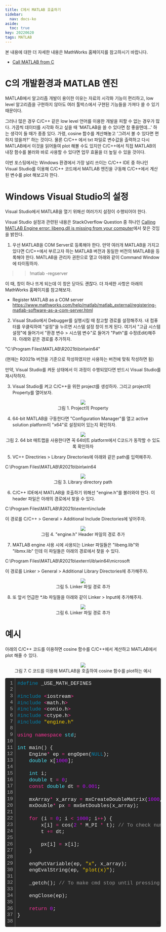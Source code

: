 ```yaml
---
title: C에서 MATLAB 호출하기
sidebar:
  nav: docs-ko
aside:
  toc: true
key: 20220620
tags: MATLAB
---
```


본 내용에 대한 더 자세한 내용은 MathWorks 홈페이지를 참고하시기 바랍니다.

- [Call MATLAB from C](https://www.mathworks.com/help/matlab/calling-matlab-engine-from-c-programs-1.html?s_tid=CRUX_lftnav)

# C의 개발환경과 MATLAB 엔진

MATLAB에서 알고리즘 개발이 용이한 이유는 자료의 시각화 기능이 편리하고, low level 알고리즘을 구현하지 않아도 여러 툴박스에서 구현된 기능들을 가져다 쓸 수 있기 때문이다.

그러나 많은 경우 C/C++ 같은 low level 언어를 이용한 개발을 피할 수 없는 경우가 많다. 가끔씩 데이터를 시각화 하고 싶을 때 'MATLAB을 쓸 수 있다면 참 좋을텐데...' 하는 생각이 들 때가 종종 있다. 가령, cosine 함수를 계산해놓고 '그려서 볼 수 있다면 편하지 않을까?' 하는 것이다. 물론 C/C++ 에서 txt 파일로 변수값을 출력하고 다시 MATLAB에서 이것을 읽어들여 plot 해볼 수도 있지만 C/C++에서 직접 MATLAB의 내장 함수를 불러와 바로 사용할 수 있다면 업무 효율을 더 높일 수 있을 것이다.

이번 포스팅에서는 Windows 환경에서 가장 널리 쓰이는 C/C++ IDE 중 하나인 Visual Studio를 이용해 C/C++ 코드에서 MATLAB 엔진을 구동해 C/C++에서 계산된 변수를 plot 해보고자 한다. 

# Windows Visual Studio의 설정

Visual Studio에서 MATLAB을 열기 위해선 여러가지 설정이 수행되어야 한다.

Visual Studio 설정과 관련된 내용은 StackOverflow Question 중 하나인 [Calling MATLAB Engine error: libeng.dll is missing from your computer](https://stackoverflow.com/questions/37470396/calling-matlab-engine-error-libeng-dll-is-missing-from-your-computer)에서 찾은 것임을 밝힌다.

1. 우선 MATLAB을 COM Server로 등록해야 한다. 만약 여러개 MATLAB을 가지고 있다면 C/C++에서 부르고자 하는 MATLAB 버전과 동일한 버전의 MATLAB을 등록해야 한다. MATLAB을 관리자 권한으로 열고 아래와 같이 Command Window에 타이핑하자.

>>!matlab -regserver

이 때, 창이 하나 뜨게 되는데 이 창은 닫아도 괜찮다. 더 자세한 사항은 아래의 MathWorks 홈페이지를 참고해보자.

- Register MATLAB as a COM server
https://www.mathworks.com/help/matlab/matlab_external/registering-matlab-software-as-a-com-server.html

2. Visual Studio에서 Debugger를 실행시킬 때 참고할 경로를 설정해주자. 내 컴퓨터를 우클릭하여 "설정"을 누르면 시스템 설정 창이 뜨게 된다. 여기서 "고급 시스템 설정"에 들어가서 "환경 변수 > 시스템 변수"로 들어가 "Path"를 수정(Edit)해주자. 아래와 같은 경로를 추가하자.

"C:\Program Files\MATLAB\R2021b\bin\win64"

(현재는 R2021b 버전을 기준으로 작성하였지만 사용하는 버전에 맞춰 작성하면 됨)

만약, Visual Studio를 켜둔 상태에서 이 과정이 수행되었다면 반드시 Visual Studio를 재시작하자. 

3. Visual Studio를 켜고 C/C++을 위한 project를 생성하자. 그리고 project의 Property를 열어보자.

<p align = "center">
  <img src = "https://raw.githubusercontent.com/angeloyeo/angeloyeo.github.io/master/pics/2022-06-20-calling_MATLAB_in_C/pic1.jpg">
  <br>
  그림 1. Project의 Property
</p>

4. 64-bit MATLAB을 구동한다면 "Configuration Manager"를 열고 active solution platform이 "x64"로 설정되어 있는지 확인하자.

<p align = "center">
  <img src = "https://raw.githubusercontent.com/angeloyeo/angeloyeo.github.io/master/pics/2022-06-20-calling_MATLAB_in_C/pic2.jpg">
  <br>
  그림 2. 64 bit 매트랩을 사용한다면 꼭 64비트 platform에서 C코드가 동작할 수 있도록 확인하자
</p>

5. VC++ Directiries > Library Directories에 아래와 같은 path를 입력해주자.

C:\Program Files\MATLAB\R2021b\bin\win64

<p align = "center">
  <img src = "https://raw.githubusercontent.com/angeloyeo/angeloyeo.github.io/master/pics/2022-06-20-calling_MATLAB_in_C/pic3.jpg">
  <br>
  그림 3. Library directory path
</p>

6. C/C++ IDE에서 MATLAB을 호출하기 위해선 "engine.h"를 불러와야 한다. 이 header 파일은 아래의 경로에서 찾을 수 있다.

C:\Program Files\MATLAB\R2021b\extern\include

이 경로를 C/C++ > General > Additional Include Directories에 넣어주자.

<p align = "center">
  <img src = "https://raw.githubusercontent.com/angeloyeo/angeloyeo.github.io/master/pics/2022-06-20-calling_MATLAB_in_C/pic4.jpg">
  <br>
  그림 4. "engine.h" Header 파일의 경로 추가
</p>

7. MATLAB engine 사용 시에 사용되는 Linker 파일들은 "libeng.lib"와 "libmx.lib" 인데 이 파일들은 아래의 경로에서 찾을 수 있다.

C:\Program Files\MATLAB\R2021b\extern\lib\win64\microsoft

이 경로를 Linker > General > Additional Library Directories에 추가해주자.

<p align = "center">
  <img src = "https://raw.githubusercontent.com/angeloyeo/angeloyeo.github.io/master/pics/2022-06-20-calling_MATLAB_in_C/pic5.jpg">
  <br>
  그림 5. Linker 파일 경로 추가
</p>

8. 또 앞서 언급한 *.lib 파일들을 아래와 같이 Linker > Input에 추가해주자.

<p align = "center">
  <img src = "https://raw.githubusercontent.com/angeloyeo/angeloyeo.github.io/master/pics/2022-06-20-calling_MATLAB_in_C/pic6.jpg">
  <br>
  그림 6. Linker 파일 경로 추가
</p>


# 예시

아래의 C/C++ 코드를 이용하면 cosine 함수를 C/C++에서 계산하고 MATLAB에서 plot 해줄 수 있다.

<p align = "center">
  <img src = "https://raw.githubusercontent.com/angeloyeo/angeloyeo.github.io/master/pics/2022-06-20-calling_MATLAB_in_C/pic7.jpg">
  <br>
  그림 7. C 코드를 이용해 MATLAB을 호출하여 cosine 함수를 plot하는 예시
</p>


<div class="colorscripter-code" style="color:#f0f0f0;font-family:Consolas, 'Liberation Mono', Menlo, Courier, monospace !important; position:relative !important;overflow:auto"><table class="colorscripter-code-table" style="margin:0;padding:0;border:none;background-color:#272727;border-radius:4px;" cellspacing="0" cellpadding="0"><tr><td style="padding:6px;border-right:2px solid #4f4f4f"><div style="margin:0;padding:0;word-break:normal;text-align:right;color:#aaa;font-family:Consolas, 'Liberation Mono', Menlo, Courier, monospace !important;line-height:130%"><div style="line-height:130%">1</div><div style="line-height:130%">2</div><div style="line-height:130%">3</div><div style="line-height:130%">4</div><div style="line-height:130%">5</div><div style="line-height:130%">6</div><div style="line-height:130%">7</div><div style="line-height:130%">8</div><div style="line-height:130%">9</div><div style="line-height:130%">10</div><div style="line-height:130%">11</div><div style="line-height:130%">12</div><div style="line-height:130%">13</div><div style="line-height:130%">14</div><div style="line-height:130%">15</div><div style="line-height:130%">16</div><div style="line-height:130%">17</div><div style="line-height:130%">18</div><div style="line-height:130%">19</div><div style="line-height:130%">20</div><div style="line-height:130%">21</div><div style="line-height:130%">22</div><div style="line-height:130%">23</div><div style="line-height:130%">24</div><div style="line-height:130%">25</div><div style="line-height:130%">26</div><div style="line-height:130%">27</div><div style="line-height:130%">28</div><div style="line-height:130%">29</div><div style="line-height:130%">30</div><div style="line-height:130%">31</div><div style="line-height:130%">32</div><div style="line-height:130%">33</div><div style="line-height:130%">34</div><div style="line-height:130%">35</div><div style="line-height:130%">36</div><div style="line-height:130%">37</div><div style="line-height:130%">38</div></div></td><td style="padding:6px 0;text-align:left"><div style="margin:0;padding:0;color:#f0f0f0;font-family:Consolas, 'Liberation Mono', Menlo, Courier, monospace !important;line-height:130%"><div style="padding:0 6px; white-space:pre; line-height:130%"><span style="color:#0086b3">#define</span>&nbsp;_USE_MATH_DEFINES</div><div style="padding:0 6px; white-space:pre; line-height:130%">&nbsp;</div><div style="padding:0 6px; white-space:pre; line-height:130%"><span style="color:#0086b3">#include</span>&nbsp;<span style="color:#aaffaa"></span><span style="color:#ff3399">&lt;</span>iostream<span style="color:#aaffaa"></span><span style="color:#ff3399">&gt;</span></div><div style="padding:0 6px; white-space:pre; line-height:130%"><span style="color:#0086b3">#include</span>&nbsp;<span style="color:#aaffaa"></span><span style="color:#ff3399">&lt;</span>math.h<span style="color:#aaffaa"></span><span style="color:#ff3399">&gt;</span></div><div style="padding:0 6px; white-space:pre; line-height:130%"><span style="color:#0086b3">#include</span>&nbsp;<span style="color:#aaffaa"></span><span style="color:#ff3399">&lt;</span>conio.h<span style="color:#aaffaa"></span><span style="color:#ff3399">&gt;</span></div><div style="padding:0 6px; white-space:pre; line-height:130%"><span style="color:#0086b3">#include</span>&nbsp;<span style="color:#aaffaa"></span><span style="color:#ff3399">&lt;</span>ctype.h<span style="color:#aaffaa"></span><span style="color:#ff3399">&gt;</span></div><div style="padding:0 6px; white-space:pre; line-height:130%"><span style="color:#0086b3">#include</span>&nbsp;<span style="color:#ffd500">"engine.h"</span></div><div style="padding:0 6px; white-space:pre; line-height:130%">&nbsp;</div><div style="padding:0 6px; white-space:pre; line-height:130%"><span style="color:#ff3399">using</span>&nbsp;<span style="color:#ff3399">namespace</span>&nbsp;<span style="color:#4be6fa">std</span>;</div><div style="padding:0 6px; white-space:pre; line-height:130%">&nbsp;</div><div style="padding:0 6px; white-space:pre; line-height:130%"><span style="color:#4be6fa">int</span>&nbsp;main()&nbsp;{</div><div style="padding:0 6px; white-space:pre; line-height:130%">&nbsp;&nbsp;&nbsp;&nbsp;Engine<span style="color:#aaffaa"></span><span style="color:#ff3399">*</span>&nbsp;ep&nbsp;<span style="color:#aaffaa"></span><span style="color:#ff3399">=</span>&nbsp;engOpen(<span style="color:#0086b3">NULL</span>);</div><div style="padding:0 6px; white-space:pre; line-height:130%">&nbsp;&nbsp;&nbsp;&nbsp;<span style="color:#4be6fa">double</span>&nbsp;x[<span style="color:#c10aff">1000</span>];</div><div style="padding:0 6px; white-space:pre; line-height:130%">&nbsp;</div><div style="padding:0 6px; white-space:pre; line-height:130%">&nbsp;&nbsp;&nbsp;&nbsp;<span style="color:#4be6fa">int</span>&nbsp;i;</div><div style="padding:0 6px; white-space:pre; line-height:130%">&nbsp;&nbsp;&nbsp;&nbsp;<span style="color:#4be6fa">double</span>&nbsp;t&nbsp;<span style="color:#aaffaa"></span><span style="color:#ff3399">=</span>&nbsp;<span style="color:#c10aff">0</span>;</div><div style="padding:0 6px; white-space:pre; line-height:130%">&nbsp;&nbsp;&nbsp;&nbsp;<span style="color:#ff3399">const</span>&nbsp;<span style="color:#4be6fa">double</span>&nbsp;dt&nbsp;<span style="color:#aaffaa"></span><span style="color:#ff3399">=</span>&nbsp;<span style="color:#c10aff">0.</span><span style="color:#c10aff">001</span>;</div><div style="padding:0 6px; white-space:pre; line-height:130%">&nbsp;</div><div style="padding:0 6px; white-space:pre; line-height:130%">&nbsp;&nbsp;&nbsp;&nbsp;mxArray<span style="color:#aaffaa"></span><span style="color:#ff3399">*</span>&nbsp;x_array&nbsp;<span style="color:#aaffaa"></span><span style="color:#ff3399">=</span>&nbsp;mxCreateDoubleMatrix(<span style="color:#c10aff">1000</span>,&nbsp;<span style="color:#c10aff">1</span>,&nbsp;mxREAL);</div><div style="padding:0 6px; white-space:pre; line-height:130%">&nbsp;&nbsp;&nbsp;&nbsp;mxDouble<span style="color:#aaffaa"></span><span style="color:#ff3399">*</span>&nbsp;px&nbsp;<span style="color:#aaffaa"></span><span style="color:#ff3399">=</span>&nbsp;mxGetDoubles(x_array);</div><div style="padding:0 6px; white-space:pre; line-height:130%">&nbsp;</div><div style="padding:0 6px; white-space:pre; line-height:130%">&nbsp;&nbsp;&nbsp;&nbsp;<span style="color:#ff3399">for</span>&nbsp;(i&nbsp;<span style="color:#aaffaa"></span><span style="color:#ff3399">=</span>&nbsp;<span style="color:#c10aff">0</span>;&nbsp;i&nbsp;<span style="color:#aaffaa"></span><span style="color:#ff3399">&lt;</span>&nbsp;<span style="color:#c10aff">1000</span>;&nbsp;i<span style="color:#aaffaa"></span><span style="color:#ff3399">+</span><span style="color:#aaffaa"></span><span style="color:#ff3399">+</span>)&nbsp;{</div><div style="padding:0 6px; white-space:pre; line-height:130%">&nbsp;&nbsp;&nbsp;&nbsp;&nbsp;&nbsp;&nbsp;&nbsp;x[i]&nbsp;<span style="color:#aaffaa"></span><span style="color:#ff3399">=</span>&nbsp;cos(<span style="color:#c10aff">2</span>&nbsp;<span style="color:#aaffaa"></span><span style="color:#ff3399">*</span>&nbsp;M_PI&nbsp;<span style="color:#aaffaa"></span><span style="color:#ff3399">*</span>&nbsp;t);&nbsp;<span style="color:#999999">//&nbsp;To&nbsp;check&nbsp;numbers&nbsp;in&nbsp;C</span></div><div style="padding:0 6px; white-space:pre; line-height:130%">&nbsp;&nbsp;&nbsp;&nbsp;&nbsp;&nbsp;&nbsp;&nbsp;t&nbsp;<span style="color:#aaffaa"></span><span style="color:#ff3399">+</span><span style="color:#aaffaa"></span><span style="color:#ff3399">=</span>&nbsp;dt;</div><div style="padding:0 6px; white-space:pre; line-height:130%">&nbsp;</div><div style="padding:0 6px; white-space:pre; line-height:130%">&nbsp;&nbsp;&nbsp;&nbsp;&nbsp;&nbsp;&nbsp;&nbsp;px[i]&nbsp;<span style="color:#aaffaa"></span><span style="color:#ff3399">=</span>&nbsp;x[i];</div><div style="padding:0 6px; white-space:pre; line-height:130%">&nbsp;&nbsp;&nbsp;&nbsp;}</div><div style="padding:0 6px; white-space:pre; line-height:130%">&nbsp;</div><div style="padding:0 6px; white-space:pre; line-height:130%">&nbsp;&nbsp;&nbsp;&nbsp;engPutVariable(ep,&nbsp;<span style="color:#ffd500">"x"</span>,&nbsp;x_array);</div><div style="padding:0 6px; white-space:pre; line-height:130%">&nbsp;&nbsp;&nbsp;&nbsp;engEvalString(ep,&nbsp;<span style="color:#ffd500">"plot(x)"</span>);</div><div style="padding:0 6px; white-space:pre; line-height:130%">&nbsp;&nbsp;&nbsp;</div><div style="padding:0 6px; white-space:pre; line-height:130%">&nbsp;&nbsp;&nbsp;&nbsp;_getch();&nbsp;<span style="color:#999999">//&nbsp;To&nbsp;make&nbsp;cmd&nbsp;stop&nbsp;until&nbsp;pressing&nbsp;any&nbsp;keys.</span></div><div style="padding:0 6px; white-space:pre; line-height:130%">&nbsp;</div><div style="padding:0 6px; white-space:pre; line-height:130%">&nbsp;&nbsp;&nbsp;&nbsp;engClose(ep);</div><div style="padding:0 6px; white-space:pre; line-height:130%">&nbsp;</div><div style="padding:0 6px; white-space:pre; line-height:130%">&nbsp;&nbsp;&nbsp;&nbsp;<span style="color:#ff3399">return</span>&nbsp;<span style="color:#c10aff">0</span>;</div><div style="padding:0 6px; white-space:pre; line-height:130%">}</div><div style="padding:0 6px; white-space:pre; line-height:130%">&nbsp;</div></div><div style="text-align:right;margin-top:-13px;margin-right:5px;font-size:9px;font-style:italic"><a href="http://colorscripter.com/info#e" target="_blank" style="color:#4f4f4ftext-decoration:none">Colored by Color Scripter</a></div></td><td style="vertical-align:bottom;padding:0 2px 4px 0"><a href="http://colorscripter.com/info#e" target="_blank" style="text-decoration:none;color:white"><span style="font-size:9px;word-break:normal;background-color:#4f4f4f;color:white;border-radius:10px;padding:1px">cs</span></a></td></tr></table></div>